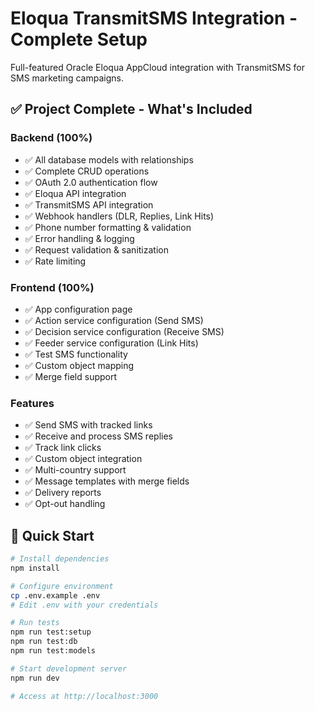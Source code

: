 # Eloqua TransmitSMS Integration - Complete Setup

Full-featured Oracle Eloqua AppCloud integration with TransmitSMS for SMS marketing campaigns.

## ✅ Project Complete - What's Included

### Backend (100%)
- ✅ All database models with relationships
- ✅ Complete CRUD operations
- ✅ OAuth 2.0 authentication flow
- ✅ Eloqua API integration
- ✅ TransmitSMS API integration
- ✅ Webhook handlers (DLR, Replies, Link Hits)
- ✅ Phone number formatting & validation
- ✅ Error handling & logging
- ✅ Request validation & sanitization
- ✅ Rate limiting

### Frontend (100%)
- ✅ App configuration page
- ✅ Action service configuration (Send SMS)
- ✅ Decision service configuration (Receive SMS)
- ✅ Feeder service configuration (Link Hits)
- ✅ Test SMS functionality
- ✅ Custom object mapping
- ✅ Merge field support

### Features
- ✅ Send SMS with tracked links
- ✅ Receive and process SMS replies
- ✅ Track link clicks
- ✅ Custom object integration
- ✅ Multi-country support
- ✅ Message templates with merge fields
- ✅ Delivery reports
- ✅ Opt-out handling

## 🚀 Quick Start

```bash
# Install dependencies
npm install

# Configure environment
cp .env.example .env
# Edit .env with your credentials

# Run tests
npm run test:setup
npm run test:db
npm run test:models

# Start development server
npm run dev

# Access at http://localhost:3000